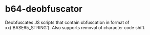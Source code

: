 # b64-deobfuscator
Deobfuscates JS scripts that contain obfuscation in format of xx('BASE65_STRING'). Also supports removal of character code shift.
